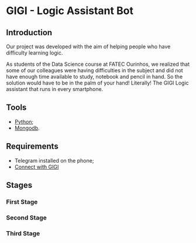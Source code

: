 # GIGI - Logic Assistant Bot

## Introduction
Our project was developed with the aim of helping people who have difficulty learning logic.

As students of the Data Science course at FATEC Ourinhos, we realized that some of our colleagues were having difficulties in the subject and did not have enough time available to study, notebook and pencil in hand.
So the solution would have to be in the palm of your hand! Literally! The GIGI Logic assistant that runs in every smartphone.

## Tools
- [Python](https://www.python.org/);
- [Mongodb](https://www.mongodb.com/).

## Requirements
- Telegram installed on the phone;
- [Connect with GIGI](https://t.me/Eina_Tulle_Bot)




## Stages
### First Stage

### Second Stage

### Third Stage
